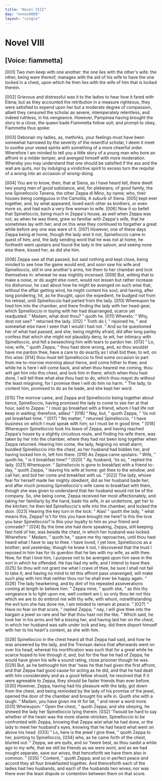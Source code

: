 ```yaml
---
title: "Novel VIII"
day: "ennov0808"
layout: "single"
---
```

<div id="nov0808" type="novella" who="fiammetta">
 <h1>
  Novel VIII
 </h1>
 <p>
  <h2>
   [Voice: fiammetta]
  </h2>
 </p>
 <argument>
  <p>
   <a name="p08080001">
    [001]
   </a>
   Two men keep with one another: the one
	lies with the other's
	wife: the other, being ware thereof, manages with the
	aid of his wife to have the one locked in a chest, upon
	which he then lies with the wife of him that is locked
	therein.
  </p>
 </argument>
 <div3 type="commentary" who="author">
  <p>
   <a name="p08080002">
    [002]
   </a>
   Grievous
   and distressful was it to
      the ladies to hear how it fared
      with Elena; but as they accounted the retribution in a measure
      righteous, they were satisfied to expend upon her but a moderate
      degree of compassion, albeit they censured the scholar as severe,
      intemperately relentless, and indeed ruthless, in his vengeance.
      However, Pampinea having brought the story to a close, the queen
      bade Fiammetta follow suit; and prompt to obey, Fiammetta thus
      spoke:
  </p>
 </div3>
 <div3 type="commentary" who="fiammetta">
  <p>
   <a name="p08080003">
    [003]
   </a>
   Debonair my ladies, as, methinks, your feelings must have
	been somewhat harrowed by the severity of the resentful scholar, I
	deem it meet to soothe your vexed spirits with something of a more
	cheerful order. Wherefore I am minded to tell you a little story of
	a young man who bore an affront in a milder temper, and avenged
	himself with more moderation. Whereby you may understand that
	one should be satisfied if the ass and the wall are quits, nor by
	indulging a vindictive spirit to excess turn the requital of a wrong
	into an occasion of wrong-doing.
  </p>
 </div3>
 <p>
  <a name="p08080004">
   [004]
  </a>
  You are to know, then, that at Siena,
 as I have heard tell, there dwelt two young men of good substance,
 and, for plebeians, of good family, the one Spinelloccio Tanena, the
 other Zeppa di Mino, by name; who, their houses being contiguous
 in the Camollia,
  <note>
   A suburb of Siena.
  </note>
  <a name="p08080005">
   [005]
  </a>
  kept ever together, and, by
 what appeared, loved
 each other as brothers, or even more so, and had each a very fine
  woman to wife.
  <a name="p08080006">
   [006]
  </a>
  Now it so befell that Spinelloccio, being much in
 Zeppa's house, as well when Zeppa was not, as when he was there,
 grew so familiar with Zeppa's wife, that he sometimes lay with her;
 and on this wise they continued to forgather a great while before any
 one was ware of it.
  <a name="p08080007">
   [007]
  </a>
  However, one of these days Zeppa being at
 home, though the lady wist it not, Spinelloccio came in quest of
 him; and, the lady sending word that he was not at home, he forthwith
 went upstairs and found the lady in the saloon, and seeing none
 else there, kissed her, as did she him.
 </p>
 <p>
  <a name="p08080008">
   [008]
  </a>
  Zeppa saw all that passed, but said nothing and kept close, being
 minded to see how the game would end, and soon saw his wife and
 Spinelloccio, still in one another's arms, hie them to her chamber and
 lock themselves in: whereat he was mightily incensed.
  <a name="p08080009">
   [009]
  </a>
  But, witting
 that to make a noise, or do aught else overt, would not lessen but
 rather increase his dishonour, he cast about how he might be avenged
 on such wise that, without the affair getting wind, he might content
 his soul; and having, after long pondering, hit, as he thought, upon
 the expedient, he budged not from his retreat, until Spinelloccio had
 parted from the lady.
  <a name="p08080010">
   [010]
  </a>
  Whereupon he hied him into the chamber,
 and there finding the lady with her head-gear, which Spinelloccio in
 toying with her had disarranged, scarce yet readjusted:
  <q direct="unspecified">
   Madam,
 what dost thou?
  </q>
  quoth he.
  <a name="p08080011">
   [011]
  </a>
  Whereto:
  <q direct="unspecified">
   Why, dost not see?
  </q>
  returned the lady.
  <a name="p08080012">
   [012]
  </a>
  <q direct="unspecified">
   Troth do I,
  </q>
  rejoined he,
  <q direct="unspecified">
   and somewhat else
 have I seen that I would I had not.
  </q>
  And so he questioned her of
 what had passed, and she, being mightily afraid, did after long parley
 confess that which she might not plausibly deny, to wit, her intimacy
 with Spinelloccio, and fell a beseeching him with tears to pardon her.
  <a name="p08080013">
   [013]
  </a>
  <q direct="unspecified">
   Lo, now, wife,
  </q>
  quoth Zeppa,
  <q direct="unspecified">
   thou hast done wrong, and, so thou
 wouldst have me pardon thee, have a care to do exactly as I shall bid
 thee; to wit, on this wise:
   <a name="p08080014">
    [014]
   </a>
   thou must tell Spinelloccio to find some
 occasion to part from me to-morrow morning about tierce, and come
 hither to thee; and while he is here I will come back, and when
 thou hearest me coming, thou wilt get him into this chest, and lock
 him in there; which when thou hast done, I will tell thee what else
 thou hast to do, which thou mayst do without the least misgiving,
 for I promise thee I will do him no harm.
  </q>
  The lady, to content
 him, promised to do as he bade, and she kept her word.
 </p>
 <p>
  <a name="p08080015">
   [015]
  </a>
  The morrow came, and Zeppa and Spinelloccio being together
  about tierce, Spinelloccio, having promised the lady to come to see
 her at that hour, said to Zeppa:
  <q direct="unspecified">
   I must go breakfast with a
 friend, whom I had life not keep in waiting; therefore, adieu!
  </q>
  <a name="p08080016">
   [016]
  </a>
  <q direct="unspecified">
   Nay, but,
  </q>
  quoth Zeppa,
  <q direct="unspecified">
   'tis not yet breakfast-time.
  </q>
  <a name="p08080017">
   [017]
  </a>
  <q direct="unspecified">
   No
 matter,
  </q>
  returned Spinelloccio,
  <q direct="unspecified">
   I have business on which I must
 speak with him; so I must be in good time.
  </q>
  <a name="p08080018">
   [018]
  </a>
  Whereupon Spinelloccio
 took his leave of Zeppa, and having reached Zeppa's house by
 a slightly circuitous route, and finding his wife there, was taken by
 her into the chamber, where they had not been long together when
 Zeppa returned. Hearing him come, the lady, feigning no small
 alarm, bundled Spinelloccio into the chest, as her husband had bidden
 her, and having locked him in, left him there.
  <a name="p08080019">
   [019]
  </a>
  As Zeppa came
 upstairs:
  <q direct="unspecified">
   Wife,
  </q>
  quoth he,
  <q direct="unspecified">
   is it breakfast time?
  </q>
  <a name="p08080020">
   [020]
  </a>
  <q direct="unspecified">
   Ay, husband, 'tis so,
  </q>
  replied the lady.
  <a name="p08080021">
   [021]
  </a>
  Whereupon:
  <q direct="unspecified">
   Spinelloccio is
 gone to breakfast with a friend to-day,
  </q>
  quoth Zeppa,
  <q direct="unspecified">
   leaving his
 wife at home: get thee to the window, and call her, and bid her
 come and breakfast with us.
  </q>
  <a name="p08080022">
   [022]
  </a>
  The lady, whose fear for herself made
 her mighty obedient, did as her husband bade her; and after much
 pressing Spinelloccio's wife came to breakfast with them, though she
 was given to understand that her husband would not be of the company.
 So, she being come, Zeppa received her most affectionately,
 and taking her familiarly by the hand, bade his wife, in an undertone,
 get her to the kitchen; he then led Spinelloccio's wife into the
 chamber, and locked the door.
  <a name="p08080023">
   [023]
  </a>
  Hearing the key turn in the lock:
  <q direct="unspecified">
   Alas!
  </q>
  quoth the lady,
  <q direct="unspecified">
   what means this, Zeppa? Is't for this you
 have brought me here? Is this the love you bear Spinelloccio? Is
 this your loyalty to him as your friend and comrade?
  </q>
  <a name="p08080024">
   [024]
  </a>
  By the time
 she had done speaking, Zeppa, still keeping fast hold of her, was
 beside the chest, in which her husband was locked. Wherefore:
  <q direct="unspecified">
   Madam,
  </q>
  quoth he,
  <q direct="unspecified">
   spare me thy reproaches, until thou hast
 heard what I have to say to thee. I have loved, I yet love, Spinelloccio
 as a brother; and yesterday, though he knew it not, I discovered
 that the trust I reposed in him has for its guerdon that he
 lies with my wife, as with thee. Now, for that I love him, I purpose
 not to be avenged upon him save in the sort in which he
 offended. He has had my wife, and I intend to have thee.
   <a name="p08080025">
    [025]
   </a>
   So thou
 wilt not grant me what I crave of thee, be sure I shall not fail to
 take it; and having no mind to let this affront pass unavenged, will
   make such play with him that neither thou nor he shall ever be
 happy again.
  </q>
  <a name="p08080026">
   [026]
  </a>
  The lady hearkening, and by dint of his repeated
 asseverations coming at length to believe him:
  <q direct="unspecified">
   Zeppa mine,
  </q>
  quoth she,
  <q direct="unspecified">
   as this thy vengeance is to light upon me, well content
 am I; so only thou let not this which we are to do embroil me with
 thy wife, with whom, notwithstanding the evil turn she has done
 me, I am minded to remain at peace.
  </q>
  <a name="p08080027">
   [027]
  </a>
  <q direct="unspecified">
   Have no fear on that
 score,
  </q>
  replied Zeppa;
  <q direct="unspecified">
   nay, I will give thee into the bargain a
 jewel so rare and fair that thou hast not the like.
  </q>
  Which said,
 he took her in his arms and fell a kissing her, and having laid her
 on the chest, in which her husband was safe under lock and key,
 did there disport himself with her to his heart's content, as she with
 him.
 </p>
 <p>
  <a name="p08080028">
   [028]
  </a>
  Spinelloccio in the chest heard all that Zeppa had said, and how
 he was answered by the lady, and the Trevisan dance that afterwards
 went on over his head; whereat his mortification was such that for
 a great while he scarce hoped to live through it; and, but for the fear
 he had of Zeppa, he would have given his wife a sound rating, close
 prisoner though he was.
  <a name="p08080029">
   [029]
  </a>
  But, as he bethought him that 'twas he
 that had given the first affront, and that Zeppa had good cause for
 acting as he did, and that he had dealt with him considerately and
 as a good fellow should, he resolved that if it were agreeable to
 Zeppa, they should be faster friends than ever before.
  <a name="p08080030">
   [030]
  </a>
  However,
 Zeppa, having had his pleasure with the lady, got down from the
 chest, and being reminded by the lady of his promise of the jewel,
 opened the door of the chamber and brought his wife in. Quoth
 she with a laugh:
  <q direct="unspecified">
   Madam, you have given me tit for tat,
  </q>
  and
 never a word more.
  <a name="p08080031">
   [031]
  </a>
  Whereupon:
  <q direct="unspecified">
   Open the chest,
  </q>
  quoth
 Zeppa; and she obeying, he shewed the lady her Spinelloccio lying
 therein.
  <a name="p08080032">
   [032]
  </a>
  'Twould be hard to say whether of the twain was the
 more shame-stricken, Spinelloccio to be confronted with Zeppa,
 knowing that Zeppa wist what he had done, or the lady to meet her
 husband's eyes, knowing that he had heard what went on above his
 head.
  <a name="p08080033">
   [033]
  </a>
  <q direct="unspecified">
   Lo, here is the jewel I give thee,
  </q>
  quoth Zeppa to her,
 pointing to Spinelloccio,
  <a name="p08080034">
   [034]
  </a>
  who, as he came forth of the chest, blurted
 out:
  <q direct="unspecified">
   Zeppa, we are quits, and so 'twere best, as thou saidst a while
 ago to my wife, that we still be friends as we were wont, and as we
 had nought separate, save our wives, that henceforth we have them
   also in common.
  </q>
  <a name="p08080035">
   [035]
  </a>
  <q direct="unspecified">
   Content,
  </q>
  quoth Zeppa; and so in perfect
 peace and accord they all four breakfasted together. And thenceforth
 each of the ladies had two husbands, and each of the husbands two
 wives; nor was there ever the least dispute or contention between
 them on that score.
 </p>
</div>